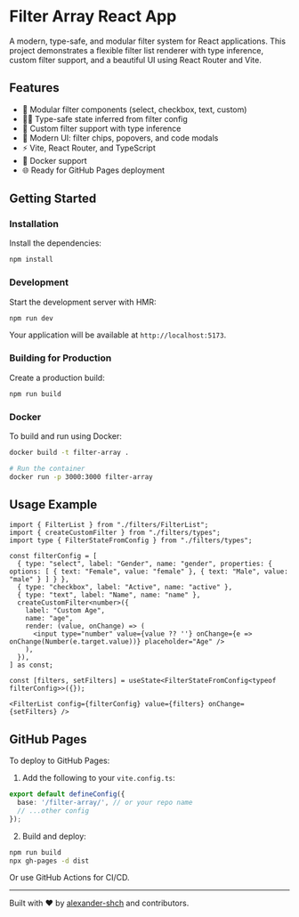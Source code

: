 # Filter Array React App

A modern, type-safe, and modular filter system for React applications. This project demonstrates a flexible filter list renderer with type inference, custom filter support, and a beautiful UI using React Router and Vite.

## Features

- 🚀 Modular filter components (select, checkbox, text, custom)
- 🧑‍💻 Type-safe state inferred from filter config
- 🧩 Custom filter support with type inference
- 💎 Modern UI: filter chips, popovers, and code modals
- ⚡️ Vite, React Router, and TypeScript
- 🐳 Docker support
- 🌐 Ready for GitHub Pages deployment

## Getting Started

### Installation

Install the dependencies:

```bash
npm install
```

### Development

Start the development server with HMR:

```bash
npm run dev
```

Your application will be available at `http://localhost:5173`.

### Building for Production

Create a production build:

```bash
npm run build
```

### Docker

To build and run using Docker:

```bash
docker build -t filter-array .

# Run the container
docker run -p 3000:3000 filter-array
```

## Usage Example

```tsx
import { FilterList } from "./filters/FilterList";
import { createCustomFilter } from "./filters/types";
import type { FilterStateFromConfig } from "./filters/types";

const filterConfig = [
  { type: "select", label: "Gender", name: "gender", properties: { options: [ { text: "Female", value: "female" }, { text: "Male", value: "male" } ] } },
  { type: "checkbox", label: "Active", name: "active" },
  { type: "text", label: "Name", name: "name" },
  createCustomFilter<number>({
    label: "Custom Age",
    name: "age",
    render: (value, onChange) => (
      <input type="number" value={value ?? ''} onChange={e => onChange(Number(e.target.value))} placeholder="Age" />
    ),
  }),
] as const;

const [filters, setFilters] = useState<FilterStateFromConfig<typeof filterConfig>>({});

<FilterList config={filterConfig} value={filters} onChange={setFilters} />
```

## GitHub Pages

To deploy to GitHub Pages:

1. Add the following to your `vite.config.ts`:

```ts
export default defineConfig({
  base: '/filter-array/', // or your repo name
  // ...other config
});
```

2. Build and deploy:

```bash
npm run build
npx gh-pages -d dist
```

Or use GitHub Actions for CI/CD.

---

Built with ❤️ by [alexander-shch](https://github.com/alexander-shch) and contributors.
